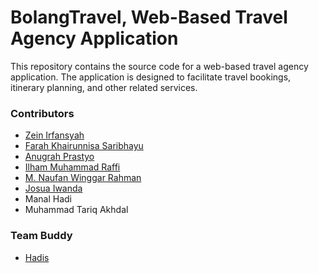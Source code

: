 # BolangTravel, Web-Based Travel Agency Application
This repository contains the source code for a web-based travel agency application.
The application is designed to facilitate travel bookings, itinerary planning, and other related services.

### Contributors
- [Zein Irfansyah](https://www.github.com/zeinirfansyah)
- [Farah Khairunnisa Saribhayu](https://github.com/Farahksyu)
- [Anugrah Prastyo](https://github.com/anugrahp13)
- [Ilham Muhammad Raffi](https://github.com/ilhamraffi)
- [M. Naufan Winggar Rahman ](https://github.com/naufanwr)
- [Josua Iwanda](https://github.com/Josua174)
- Manal Hadi
- Muhammad Tariq Akhdal


### Team Buddy
- [Hadis](https://github.com/itshadis)
